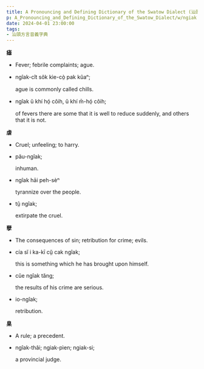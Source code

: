 ```yaml
---
title: A Pronouncing and Defining Dictionary of the Swatow Dialect (汕頭方言音義字典) / ngiak
p: A_Pronouncing_and_Defining_Dictionary_of_the_Swatow_Dialect/w/ngiak
date: 2024-04-01 23:00:00
tags: 
- 汕頭方言音義字典
---
```



**瘧**
- Fever; febrile complaints; ague.

- ngîak-cît sôk kìe-cò̤ pak kûaⁿ;

  ague is commonly called chills.

- ngîak ŭ khí hó̤ côih, ŭ khí m̄-hó̤ côih;

  of fevers there are some that it is well to reduce suddenly, and others that it is not.

**虐**
- Cruel; unfeeling; to harry.

- pău-ngîak;

  inhuman.

- ngîak hāi peh-sèⁿ

  tyrannize over the people.

- tṳ̂ ngîak;

  extirpate the cruel.

**孽**
- The consequences of sin; retribution for crime; evils.

- cía sĭ i ka-kī cṳ̆ cak ngîak;

  this is something which he has brought upon himself.

- cŭe ngîak tăng;

  the results of his crime are serious.

- io-ngîak;

  retribution.

**臬**
- A rule; a precedent.

- ngîak-thâi; ngiak-pìen; ngiak-si;

  a provincial judge.